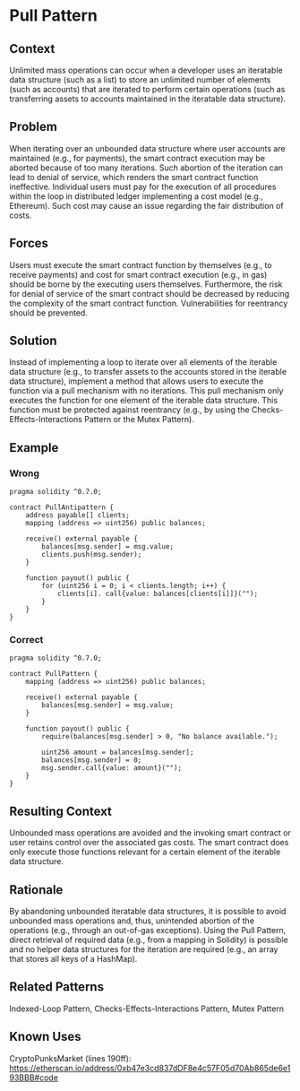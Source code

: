 # Pull Pattern
## Context
Unlimited mass operations can occur when a developer uses an iteratable data structure (such as a list) to store an unlimited number of elements (such as accounts) that are iterated to perform certain operations (such as transferring assets to accounts maintained in the iteratable data structure).

## Problem
When iterating over an unbounded data structure where user accounts are maintained (e.g., for payments), the smart contract execution may be aborted because of too many iterations. Such abortion of the iteration can lead to denial of service, which renders the smart contract function ineffective. Individual users must pay for the execution of all procedures within the loop in distributed ledger implementing a cost model (e.g., Ethereum). Such cost may cause an issue regarding the fair distribution of costs.

## Forces
Users must execute the smart contract function by themselves (e.g., to receive payments) and cost for smart contract execution (e.g., in gas) should be borne by the executing users themselves. Furthermore, the risk for denial of service of the smart contract should be decreased by reducing the complexity of the smart contract function. Vulnerabilities for reentrancy should be prevented. 

## Solution
Instead of implementing a loop to iterate over all elements of the iterable data structure (e.g., to transfer assets to the accounts stored in the iterable data structure), implement a method that allows users to execute the function via a pull mechanism with no iterations. This pull mechanism only executes the function for one element of the iterable data structure. This function must be protected against reentrancy (e.g., by using the Checks-Effects-Interactions Pattern or the Mutex Pattern).

## Example
### Wrong
```Solidity
pragma solidity ^0.7.0;

contract PullAntipattern {
    address payable[] clients;
    mapping (address => uint256) public balances;
    
    receive() external payable {
        balances[msg.sender] = msg.value;
        clients.push(msg.sender);
    }

    function payout() public {
        for (uint256 i = 0; i < clients.length; i++) {
            clients[i]. call{value: balances[clients[i]]}("");
        }
    }
}
```
### Correct
```Solidity
pragma solidity ^0.7.0;

contract PullPattern {
    mapping (address => uint256) public balances;
    
    receive() external payable {
        balances[msg.sender] = msg.value;
    }

    function payout() public {
        require(balances[msg.sender] > 0, "No balance available.");

        uint256 amount = balances[msg.sender];
        balances[msg.sender] = 0;
        msg.sender.call{value: amount}("");
    }
}

```
## Resulting Context
Unbounded mass operations are avoided and the invoking smart contract or user retains control over the associated gas costs. The smart contract does only execute those functions relevant for a certain element of the iterable data structure.

## Rationale
By abandoning unbounded iteratable data structures, it is possible to avoid unbounded mass operations and, thus, unintended abortion of the operations (e.g., through an out-of-gas exceptions). Using the Pull Pattern, direct retrieval of required data (e.g., from a mapping in Solidity) is possible and no helper data structures for the iteration are required (e.g., an array that stores all keys of a HashMap).

## Related Patterns
Indexed-Loop Pattern, Checks-Effects-Interactions Pattern, Mutex Pattern

## Known Uses
CryptoPunksMarket (lines 190ff): https://etherscan.io/address/0xb47e3cd837dDF8e4c57F05d70Ab865de6e193BBB#code
